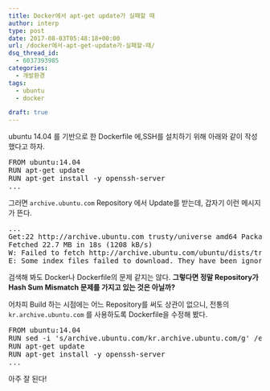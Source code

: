 ```yaml
---
title: Docker에서 apt-get update가 실패할 때
author: interp
type: post
date: 2017-08-03T05:48:18+00:00
url: /docker에서-apt-get-update가-실패할-때/
dsq_thread_id:
  - 6037393985
categories:
  - 개발환경
tags:
  - ubuntu
  - docker

draft: true
---
```

ubuntu 14.04 를 기반으로 한 Dockerfile 에,SSH를 설치하기 위해 아래와 같이 작성했다고 하자.

<pre class="brush: plain; title: ; notranslate" title="">FROM ubuntu:14.04
RUN apt-get update
RUN apt-get install -y openssh-server
...
</pre>

그러면 `archive.ubuntu.com` Repository 에서 Update를 받는데, 갑자기 이런 메시지가 뜬다.

<pre class="brush: plain; title: ; notranslate" title="">...
Get:22 http://archive.ubuntu.com trusty/universe amd64 Packages [7589 kB]
Fetched 22.7 MB in 18s (1208 kB/s)
W: Failed to fetch http://archive.ubuntu.com/ubuntu/dists/trusty-updates/universe/binary-amd64/Packages Hash Sum mismatch
E: Some index files failed to download. They have been ignored, or old ones used instead.
</pre>

검색해 봐도 Docker나 Dockerfile의 문제 같지는 않다. **그렇다면 정말 Repository가 Hash Sum Mismatch 문제를 가지고 있는 것은 아닐까?**

어차피 Build 하는 시점에는 어느 Repository를 써도 상관이 없으니, 전통의 `kr.archive.ubuntu.com` 를 사용하도록 Dockerfile을 수정해 봤다.

<pre class="brush: plain; title: ; notranslate" title="">FROM ubuntu:14.04
RUN sed -i 's/archive.ubuntu.com/kr.archive.ubuntu.com/g' /etc/apt/sources.list
RUN apt-get update
RUN apt-get install -y openssh-server
...
</pre>

아주 잘 된다!
